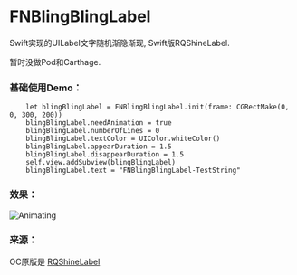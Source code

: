 # FNBlingBlingLabel
Swift实现的UILabel文字随机渐隐渐现, Swift版RQShineLabel.

暂时没做Pod和Carthage.

### 基础使用Demo：

```
	let blingBlingLabel = FNBlingBlingLabel.init(frame: CGRectMake(0, 0, 300, 200))
	blingBlingLabel.needAnimation = true
	blingBlingLabel.numberOfLines = 0
	blingBlingLabel.textColor = UIColor.whiteColor()
	blingBlingLabel.appearDuration = 1.5
	blingBlingLabel.disappearDuration = 1.5
	self.view.addSubview(blingBlingLabel)
	blingBlingLabel.text = "FNBlingBlingLabel-TestString"
```

### 效果：
![Animating](readme_images/animating.gif)

### 来源：
OC原版是 [RQShineLabel](https://github.com/zipme/RQShineLabel)